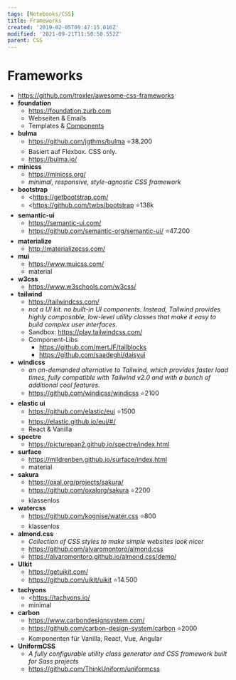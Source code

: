 ```yaml
---
tags: [Notebooks/CSS]
title: Frameworks
created: '2019-02-05T09:47:15.016Z'
modified: '2021-09-21T11:50:50.552Z'
parent: CSS
---
```


# Frameworks
- <https://github.com/troxler/awesome-css-frameworks>
- **foundation**
  - <https://foundation.zurb.com>
  - Webseiten & Emails
  - Templates & [Components](https://foundation.zurb.com/sites/docs/kitchen-sink.html)
- **bulma**
  - <https://github.com/jgthms/bulma> ⭐38.200
  - Basiert auf Flexbox. CSS only.
  - <https://bulma.io/>
- **minicss**
  - <https://minicss.org/>
  - *minimal, responsive, style-agnostic CSS framework*
- **bootstrap**
  - <https://getbootstrap.com/
  - <https://github.com/twbs/bootstrap ⭐138k
- **semantic-ui**
  - <https://semantic-ui.com/>
  - <https://github.com/semantic-org/semantic-ui/> ⭐47.200
- **materialize**
  - <http://materializecss.com/>
- **mui**
  - <https://www.muicss.com/>
  - material
- **w3css**
  - <https://www.w3schools.com/w3css/>
- **tailwind**
  - <https://tailwindcss.com/>
  - *not a UI kit. no built-in UI components. Instead, Tailwind provides highly composable, low-level utility classes that make it easy to build complex user interfaces.*
  - Sandbox: <https://play.tailwindcss.com/>
  - Component-Libs
    - <https://github.com/mertJF/tailblocks>
    - <https://github.com/saadeghi/daisyui>
- **windicss**
  - *an on-demanded alternative to Tailwind, which provides faster load times, fully compatible with Tailwind v2.0 and with a bunch of additional cool features.*
  - <https://github.com/windicss/windicss> ⭐2100
- **elastic ui**
  - <https://github.com/elastic/eui> ⭐1500
  - <https://elastic.github.io/eui/#/>
  - React & Vanilla
- **spectre**
  - <https://picturepan2.github.io/spectre/index.html>
- **surface**
  - <https://mildrenben.github.io/surface/index.html>
  - material
- **sakura**
  - <https://oxal.org/projects/sakura/>
  - <https://github.com/oxalorg/sakura> ⭐2200
  - klassenlos
- **watercss**
  - <https://github.com/kognise/water.css> ⭐800
  - klassenlos
- **almond.css**
  - *Collection of CSS styles to make simple websites look nicer* 
  - <https://github.com/alvaromontoro/almond.css>
  - <https://alvaromontoro.github.io/almond.css/demo/>
- **UIkit**
  - <https://getuikit.com/>
  - <https://github.com/uikit/uikit> ⭐14.500
- **tachyons**
  - <https://tachyons.io/
  - minimal
- **carbon**
  - <https://www.carbondesignsystem.com/>
  - <https://github.com/carbon-design-system/carbon> ⭐2000
  - Komponenten für Vanilla, React, Vue, Angular
- **UniformCSS**
  - *A fully configurable utility class generator and CSS framework built for Sass projects*
  - <https://github.com/ThinkUniform/uniformcss>
